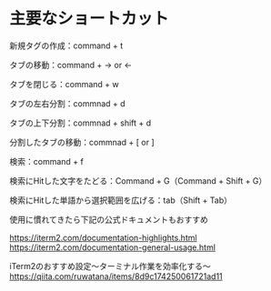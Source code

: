 # 主要なショートカット
新規タグの作成：command + t

タブの移動：command + → or ←

タブを閉じる：command + w

タブの左右分割：commnad + d

タブの上下分割：commnad + shift + d

分割したタブの移動：commnad + [ or ]

検索：command + f

検索にHitした文字をたどる：Command + G（Command + Shift + G）

検索にHitした単語から選択範囲を広げる：tab（Shift + Tab）

使用に慣れてきたら下記の公式ドキュメントもおすすめ

https://iterm2.com/documentation-highlights.html
https://iterm2.com/documentation-general-usage.html

iTerm2のおすすめ設定〜ターミナル作業を効率化する〜
https://qiita.com/ruwatana/items/8d9c174250061721ad11

